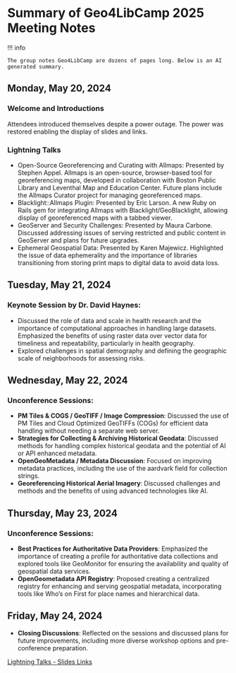 # Summary of Geo4LibCamp 2025 Meeting Notes

!!! info 

    The group notes Geo4LibCamp are dozens of pages long. Below is an AI generated summary.



## **Monday, May 20, 2024**

### Welcome and Introductions

Attendees introduced themselves despite a power outage. The power was restored enabling the display of slides and links. 
 
### Lightning Talks
   
  * Open-Source Georeferencing and Curating with Allmaps: Presented by Stephen Appel. Allmaps is an open-source, browser-based tool for georeferencing maps, developed in collaboration with Boston Public Library and Leventhal Map and Education Center. Future plans include the Allmaps Curator project for managing georeferenced maps.  
  * Blacklight::Allmaps Plugin: Presented by Eric Larson. A new Ruby on Rails gem for integrating Allmaps with Blacklight/GeoBlacklight, allowing display of georeferenced maps with a tabbed viewer.  
  * GeoServer and Security Challenges: Presented by Maura Carbone. Discussed addressing issues of serving restricted and public content in GeoServer and plans for future upgrades.  
  * Ephemeral Geospatial Data: Presented by Karen Majewicz. Highlighted the issue of data ephemerality and the importance of libraries transitioning from storing print maps to digital data to avoid data loss.

## **Tuesday, May 21, 2024**

### Keynote Session by Dr. David Haynes:  

  * Discussed the role of data and scale in health research and the importance of computational approaches in handling large datasets. Emphasized the benefits of using raster data over vector data for timeliness and repeatability, particularly in health geography.  
  * Explored challenges in spatial demography and defining the geographic scale of neighborhoods for assessing risks.

## **Wednesday, May 22, 2024**

### Unconference Sessions:  

  * **PM Tiles & COGS / GeoTIFF / Image Compression**: Discussed the use of PM Tiles and Cloud Optimized GeoTIFFs (COGs) for efficient data handling without needing a separate web server.  
  * **Strategies for Collecting & Archiving Historical Geodata**: Discussed methods for handling complex historical geodata and the potential of AI or API enhanced metadata.  
  * **OpenGeoMetadata / Metadata Discussion**: Focused on improving metadata practices, including the use of the aardvark field for collection strings.  
  * **Georeferencing Historical Aerial Imagery**: Discussed challenges and methods and the benefits of using advanced technologies like AI.

## **Thursday, May 23, 2024**

### Unconference Sessions:  

* **Best Practices for Authoritative Data Providers**: Emphasized the importance of creating a profile for authoritative data collections and explored tools like GeoMonitor for ensuring the availability and quality of geospatial data services.  
* **OpenGeometadata API Registry**: Proposed creating a centralized registry for enhancing and serving geospatial metadata, incorporating tools like Who’s on First for place names and hierarchical data.

## **Friday, May 24, 2024**

* **Closing Discussions**: Reflected on the sessions and discussed plans for future improvements, including more diverse workshop options and pre-conference preparation.


[Lightning Talks \- Slides Links](https://docs.google.com/document/d/1JKH7JgMk_0ghH3twbP07rT6zvQaRaywXrjgp2IDRMUw/edit?usp=sharing)
